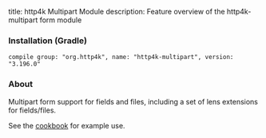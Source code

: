 title: http4k Multipart Module
description: Feature overview of the http4k-multipart form module

### Installation (Gradle)
```compile group: "org.http4k", name: "http4k-multipart", version: "3.196.0"```

### About

Multipart form support for fields and files, including a set of lens extensions for fields/files.

See the [cookbook](/cookbook/multipart_forms/) for example use.
